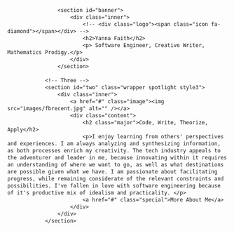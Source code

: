 					<section id="banner">
						<div class="inner">
							<!-- <div class="logo"><span class="icon fa-diamond"></span></div> -->
							<h2>Yanna Faith</h2>
							<p> Software Engineer, Creative Writer, Mathematics Prodigy.</p>
						</div>
					</section>

				<!-- Three -->
				<section id="two" class="wrapper spotlight style3">
					<div class="inner">
						<a href="#" class="image"><img src="images/fbrecent.jpg" alt="" /></a>
						<div class="content">
							<h2 class="major">Code, Write, Theorize, Apply</h2>
							<p>I enjoy learning from others' perspectives and experiences. I am always analyzing and synthesizing information, as both processes enrich my creativity. The tech industry appeals to the adventurer and leader in me, because innovating within it requires an understanding of where we want to go, as well as what destinations are possible given what we have. I am passionate about facilitating progress, while remaining considerate of the relevant constraints and possibilities. I've fallen in love with software engineering because of it's productive mix of idealism and practicality. </p>
							<a href="#" class="special">More About Me</a>
						</div>
					</div>
				</section>
